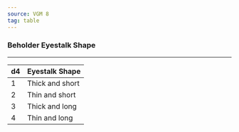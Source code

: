 ```yaml
---
source: VGM 8
tag: table
---
```


### Beholder Eyestalk Shape
---
|d4|Eyestalk Shape|
|----|------------|
|1|Thick and short|
|2|Thin and short|
|3|Thick and long|
|4|Thin and long|
